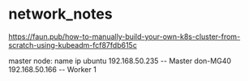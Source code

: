 # network_notes

https://faun.pub/how-to-manually-build-your-own-k8s-cluster-from-scratch-using-kubeadm-fcf87fdb615c

master node:
name       ip
ubuntu     192.168.50.235  -- Master
don-MG40   192.168.50.166  -- Worker 1
